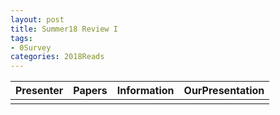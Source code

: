 ```yaml
---
layout: post
title: Summer18 Review I
tags:
- 0Survey
categories: 2018Reads
---
```



| Presenter | Papers | Information| OurPresentation |
| -----: | ----------: | :----- | :----- |
|  |  |  |   | 
